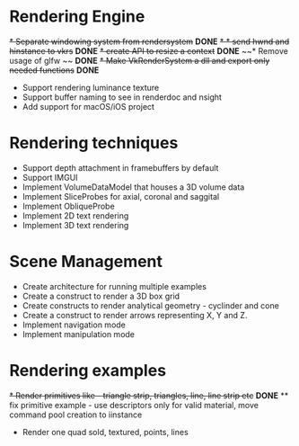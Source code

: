 # Rendering Engine
~~* Separate windowing system from rendersystem~~ **DONE**
~~* * send hwnd and hinstance to vkrs~~ **DONE**
~~* create API to resize a context~~ **DONE**
~~* Remove usage of glfw ~~ **DONE**
~~* Make VkRenderSystem a dll and export only needed functions~~ **DONE**
* Support rendering luminance texture
* Support buffer naming to see in renderdoc and nsight
* Add support for macOS/iOS project

# Rendering techniques
* Support depth attachment in framebuffers by default
* Support IMGUI
* Implement VolumeDataModel that houses a 3D volume data
* Implement SliceProbes for axial, coronal and saggital
* Implement ObliqueProbe
* Implement 2D text rendering
* Implement 3D text rendering

# Scene Management
* Create architecture for running multiple examples
* Create a construct to render a 3D box grid
* Create constructs to render analytical geometry - cyclinder and cone
* Create a construct to render arrows representing X, Y and Z.
* Implement navigation mode
* Implement manipulation mode


# Rendering examples
~~* Render primitives like - triangle strip, triangles, line, line strip etc~~ **DONE**
** fix primitive example - use descriptors only for valid material, move command pool creation to iinstance 
* Render one quad sold, textured, points, lines


